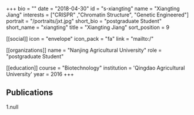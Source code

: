 +++
bio = ""
date = "2018-04-30"
id = "s-xiangting"
name = "Xiangting Jiang"
interests = ["CRISPR" ,"Chromatin Structure", "Genetic Engineered"]
portrait = "/portraits/jxt.jpg"
short_bio = "postgraduate Student"
short_name = "xiangting"
title = "Xiangting Jiang"
sort_position = 9

[[social]]
    icon = "envelope"
    icon_pack = "fa"
    link = "mailto:/"

[[organizations]]
    name = "Nanjing Agricultural University"
    role = "postgraduate Student"

[[education]]
    course = "Biotechnology"
    institution = 'Qingdao Agricultural University'
    year = 2016
+++

## Publications

1.null

